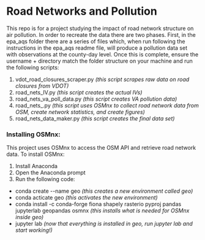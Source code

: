 # Road Networks and Pollution

This repo is for a project studying the impact of road network structure on air pollution. In order to recreate the data there are two phases. First, in the epa_aqs folder there are a series of files which, when run following the instructions in the epa_aqs readme file, will produce a pollution data set with observations at the county-day level. Once this is complete, ensure the username + directory match the folder structure on your machine and run the following scripts:

1. vdot_road_closures_scraper.py *(this script scrapes raw data on road closures from VDOT)*
2. road_nets_IV.py *(this script creates the actual IVs)*
3. road_nets_va_poll_data.py *(this script creates VA pollution data)*
4. road_nets_.py *(this script uses OSMnx to collect road network data from OSM, create network statistics, and create figures)*
5. road_nets_data_maker.py *(this script creates the final data set)*

### Installing OSMnx:

This project uses OSMnx to access the OSM API and retrieve road network data. To install OSMnx:
1. Install Anaconda
2. Open the Anaconda prompt
3. Run the following code:
  * conda create --name geo *(this creates a new environment called geo)*
  * conda acticate geo *(this activates the new environment)*
  * conda install -c conda-forge fiona shapely rasterio pyproj pandas jupyterlab geopandas osmnx *(this installs what is needed for OSMnx inside geo)*
  * jupyter lab *(now that everything is installed in geo, run jupyter lab and start working!)*
